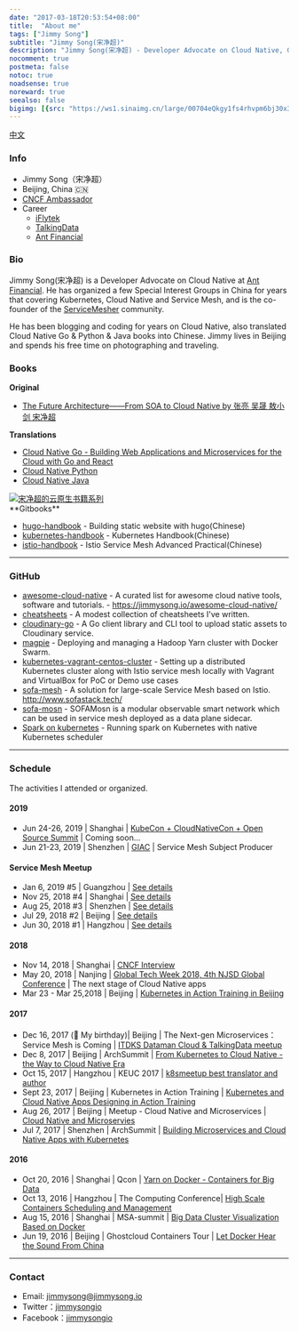 ```yaml
---
date: "2017-03-18T20:53:54+08:00"
title:  "About me"
tags: ["Jimmy Song"]
subtitle: "Jimmy Song(宋净超)"
description: "Jimmy Song(宋净超) - Developer Advocate on Cloud Native, CNCF Ambassador, co-founder of ServiceMesher community."
nocomment: true
postmeta: false
notoc: true
noadsense: true
noreward: true
seealso: false
bigimg: [{src: "https://ws1.sinaimg.cn/large/00704eQkgy1fs4rhvpm6bj30x30im1kx.jpg", desc: "Dark Side of the Moon - Pink Floyd"}]
---
```


[中文](/about/)

### Info

- Jimmy Song（宋净超）
- Beijing, China 🇨🇳
- [CNCF Ambassador](https://www.cncf.io/people/ambassadors/)
- Career
  - [iFlytek](http://www.iflytek.com)
  - [TalkingData](http://www.talkingdata.com)
  - [Ant Financial](https://www.antfin.com/)

### Bio

Jimmy Song(宋净超) is a Developer Advocate on Cloud Native at [Ant Financial](http:///antfin.com). He has organized a few Special Interest Groups in China for years that covering Kubernetes, Cloud Native and Service Mesh, and is the co-founder of the [ServiceMesher](http://www.servicemesher.com) community.

He has been blogging and coding for years on Cloud Native, also translated Cloud Native Go & Python & Java books into Chinese. Jimmy lives in Beijing and spends his free time on photographing and traveling.

### Books

**Original**

- [The Future Architecture——From SOA to Cloud Native by 张亮 吴晟 敖小剑 宋净超](/posts/future-architecture-from-soa-to-cloud-native/)

**Translations**

- [Cloud Native Go - Building Web Applications and Microservices for the Cloud with Go and React](/cloud-native-go)
- [Cloud Native Python](https://jimmysong.io/posts/cloud-native-python/)
- [Cloud Native Java](https://jimmysong.io/posts/cloud-native-java)

<div class="gallery">
<a href="https://ws2.sinaimg.cn/large/006tNbRwly1fwyq2o106pj31kw0lq4qq.jpg" title="Jimmy Song's Cloud Native Book Series">
<img src="https://ws2.sinaimg.cn/large/006tNbRwly1fwyq2o106pj31kw0lq4qq.jpg" title="宋净超的云原生书籍系列">
</a>
</div>
**Gitbooks**

- [hugo-handbook](https://github.com/rootsongjc/hugo-handbook) - Building static website with hugo(Chinese)
- [kubernetes-handbook](https://github.com/rootsongjc/kubernetes-handbook/) - Kubernetes Handbook(Chinese)
- [istio-handbook](https://github.com/rootsongjc/istio-handbook) - Istio Service Mesh Advanced Practical(Chinese)

---

### GitHub

- [awesome-cloud-native](https://github.com/rootsongjc/awesome-cloud-native) - A curated list for awesome cloud native tools, software and tutorials.  - https://jimmysong.io/awesome-cloud-native/
- [cheatsheets](https://jimmysong.io/cheatsheets) -  A modest collection of cheatsheets I've written.
- [cloudinary-go](https://github.com/rootsongjc/cloudinary-go) - A Go client library and CLI tool to upload static assets to Cloudinary service.
- [magpie](https://github.com/rootsongjc/magpie) - Deploying and managing a Hadoop Yarn cluster with Docker Swarm.
- [kubernetes-vagrant-centos-cluster](https://github.com/rootsongjc/kubernetes-vagrant-centos-cluster) - Setting up a distributed Kubernetes cluster along with Istio service mesh locally with Vagrant and VirtualBox for PoC or Demo use cases
- [sofa-mesh](https://github.com/alipay/sofa-mesh) - A solution for large-scale Service Mesh based on Istio. <http://www.sofastack.tech/>
- [sofa-mosn](https://github.com/alipay/sofa-mosn) - SOFAMosn is a modular observable smart network which can be used in service mesh deployed as a data plane sidecar.
- [Spark on kubernetes](https://jimmysong.io/spark-on-k8s) - Running spark on Kubernetes with native Kubernetes scheduler

---

### Schedule

The activities I attended or organized.

#### 2019

- Jun 24-26, 2019 | Shanghai | [KubeCon + CloudNativeCon + Open Source Summit](https://www.lfasiallc.com/events/kubecon-cloudnativecon-china-2019/) | Coming soon...
- Jun 21-23, 2019 | Shenzhen | [GIAC](http://giac.msup.com.cn/index.php) | Service Mesh Subject Producer

#### Service Mesh Meetup

- Jan 6, 2019 #5 | Guangzhou | [See details](https://tech.antfin.com/activities/72)
- Nov 25, 2018 #4 | Shanghai | [See details](https://tech.antfin.com/activities/2)
- Aug 25, 2018 #3 | Shenzhen | [See details](http://www.huodongxing.com/event/3453378014200)
- Jul 29, 2018 #2 | Beijing | [See details](https://github.com/servicemesher/meetup-slides/tree/master/2018/07/beijing)
- Jun 30, 2018 #1 | Hangzhou | [See details](https://github.com/servicemesher/meetup-slides/tree/master/2018/06/hangzhou)

#### 2018

- Nov 14, 2018 | Shanghai | [CNCF Interview](https://www.lfasiallc.com/events/kubecon-cloudnativecon-china-2018/)
- May 20, 2018 | Nanjing | [Global Tech Week 2018, 4th NJSD Global Conference](http://njsd-china.org/NJSDGlobal2018/) | The next stage of Cloud Native apps
- Mar 23 - Mar 25,2018 | Beijing | [Kubernetes in Action Training in Beijing](http://dockone.io/article/2626)

#### 2017

- Dec 16, 2017 (🎂 My birthday)| Beijing | The Next-gen Microservices： Service Mesh is Coming | [ITDKS Dataman Cloud & TalkingData meetup](http://www.itdks.com/eventlist/detail/1690)
- Dec 8, 2017 | Beijing | ArchSummit | [From Kubernetes to Cloud Native - the Way to Cloud Native Era](http://bj2017.archsummit.com/presentation/306)
- Oct  15, 2017 | Hangzhou | KEUC 2017 | [k8smeetup best translator and author](http://keuc.k8smeetup.com/)
- Sept 23, 2017 | Beijing | Kubernetes in Action Training | [Kubernetes and Cloud Native Apps Designing in Action Training](https://www.bagevent.com/event/791762)
- Aug 26, 2017 | Beijing | Meetup - Cloud Native and Microservices | [Cloud Native and Microservies](http://www.huodongxing.com/event/8401246554100)
- Jul 7, 2017 | Shenzhen | ArchSummit | [Building Microservices and Cloud Native Apps with Kubernetes](http://sz2017.archsummit.com/presentation/1080)

#### 2016

- Oct 20, 2016 | Shanghai | Qcon | [Yarn on Docker - Containers for Big Data](http://2016.qconshanghai.com/speakers/202253)
- Oct 13, 2016 | Hangzhou | The Computing Conference| [High Scale Containers Scheduling and Management](https://yunqi.aliyun.com/2016/hangzhou/schedule?spm=5176.8098788.535884.3.7cdb1f673uSp7Q)
- Aug 15, 2016 | Shanghai | MSA-summit | [Big Data Cluster Visualization Based on Docker](https://www.oschina.net/event/2185859)
- Jun 19, 2016 | Beijing | Ghostcloud Containers Tour | [Let Docker Hear the Sound From China](https://www.bagevent.com/event/97318)

---

### Contact

- Email: jimmysong@jimmysong.io
- Twitter：[jimmysongio](https://twitter.com/jimmysongio)
- Facebook：[jimmysongio](https://facebook.com/jimmysongio)
